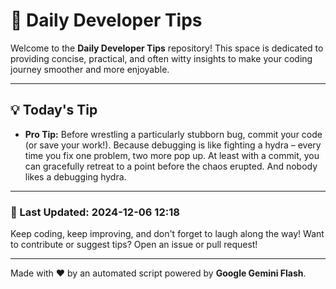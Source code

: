 
# 🌟 Daily Developer Tips

Welcome to the **Daily Developer Tips** repository! This space is dedicated to providing concise, practical, and often witty insights to make your coding journey smoother and more enjoyable.

---

## 💡 Today's Tip

- **Pro Tip:**  Before wrestling a particularly stubborn bug,  commit your code (or save your work!).  Because debugging is like fighting a hydra –  every time you fix one problem, two more pop up.  At least with a commit, you can gracefully retreat to a point before the chaos erupted.  And nobody likes a debugging hydra.

---

### 📅 Last Updated: 2024-12-06 12:18

Keep coding, keep improving, and don't forget to laugh along the way! Want to contribute or suggest tips? Open an issue or pull request!

---

Made with ❤️ by an automated script powered by **Google Gemini Flash**.
